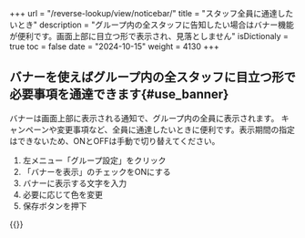 +++
url = "/reverse-lookup/view/noticebar/"
title = "スタッフ全員に通達したいとき"
description = "グループ内の全スタッフに告知したい場合はバナー機能が便利です。画面上部に目立つ形で表示され、見落としません"
isDictionaly = true
toc = false
date = "2024-10-15"
weight = 4130
+++

## バナーを使えばグループ内の全スタッフに目立つ形で必要事項を通達できます{#use_banner}

バナーは画面上部に表示される通知で、グループ内の全員に表示されます。
キャンペーンや変更事項など、全員に通達したいときに便利です。表示期間の指定はできないため、ONとOFFは手動で切り替えてください。

1. 左メニュー「グループ設定」をクリック
2. 「バナーを表示」のチェックをONにする
3. バナーに表示する文字を入力
4. 必要に応じて色を変更
5. 保存ボタンを押下

{{<iTablet filename="img/banner" msg="バナーで全員に周知しよう" alice="pc">}}
